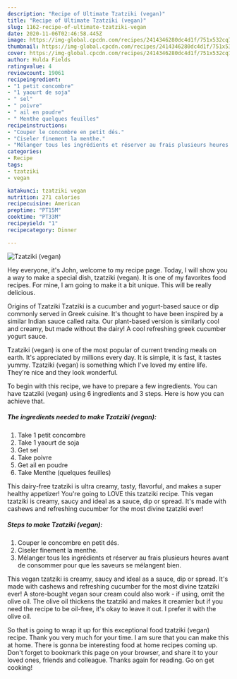 ```yaml
---
description: "Recipe of Ultimate Tzatziki (vegan)"
title: "Recipe of Ultimate Tzatziki (vegan)"
slug: 1162-recipe-of-ultimate-tzatziki-vegan
date: 2020-11-06T02:46:58.445Z
image: https://img-global.cpcdn.com/recipes/2414346280dc4d1f/751x532cq70/tzatziki-vegan-photo-principale-de-la-recette.jpg
thumbnail: https://img-global.cpcdn.com/recipes/2414346280dc4d1f/751x532cq70/tzatziki-vegan-photo-principale-de-la-recette.jpg
cover: https://img-global.cpcdn.com/recipes/2414346280dc4d1f/751x532cq70/tzatziki-vegan-photo-principale-de-la-recette.jpg
author: Hulda Fields
ratingvalue: 4
reviewcount: 19061
recipeingredient:
- "1 petit concombre"
- "1 yaourt de soja"
- " sel"
- " poivre"
- " ail en poudre"
- " Menthe quelques feuilles"
recipeinstructions:
- "Couper le concombre en petit dés."
- "Ciseler finement la menthe."
- "Mélanger tous les ingrédients et réserver au frais plusieurs heures avant de consommer pour que les saveurs se mélangent bien."
categories:
- Recipe
tags:
- tzatziki
- vegan

katakunci: tzatziki vegan 
nutrition: 271 calories
recipecuisine: American
preptime: "PT15M"
cooktime: "PT33M"
recipeyield: "1"
recipecategory: Dinner

---
```



![Tzatziki (vegan)](https://img-global.cpcdn.com/recipes/2414346280dc4d1f/751x532cq70/tzatziki-vegan-photo-principale-de-la-recette.jpg)

Hey everyone, it's John, welcome to my recipe page. Today, I will show you a way to make a special dish, tzatziki (vegan). It is one of my favorites food recipes. For mine, I am going to make it a bit unique. This will be really delicious.

Origins of Tzatziki Tzatziki is a cucumber and yogurt-based sauce or dip commonly served in Greek cuisine. It&#39;s thought to have been inspired by a similar Indian sauce called raita. Our plant-based version is similarly cool and creamy, but made without the dairy! A cool refreshing greek cucumber yogurt sauce.

Tzatziki (vegan) is one of the most popular of current trending meals on earth. It's appreciated by millions every day. It is simple, it is fast, it tastes yummy. Tzatziki (vegan) is something which I've loved my entire life. They're nice and they look wonderful.


To begin with this recipe, we have to prepare a few ingredients. You can have tzatziki (vegan) using 6 ingredients and 3 steps. Here is how you can achieve that.

<!--inarticleads1-->

##### The ingredients needed to make Tzatziki (vegan):

1. Take 1 petit concombre
1. Take 1 yaourt de soja
1. Get  sel
1. Take  poivre
1. Get  ail en poudre
1. Take  Menthe (quelques feuilles)


This dairy-free tzatziki is ultra creamy, tasty, flavorful, and makes a super healthy appetizer! You&#39;re going to LOVE this tzatziki recipe. This vegan tzatziki is creamy, saucy and ideal as a sauce, dip or spread. It&#39;s made with cashews and refreshing cucumber for the most divine tzatziki ever! 

<!--inarticleads2-->

##### Steps to make Tzatziki (vegan):

1. Couper le concombre en petit dés.
1. Ciseler finement la menthe.
1. Mélanger tous les ingrédients et réserver au frais plusieurs heures avant de consommer pour que les saveurs se mélangent bien.


This vegan tzatziki is creamy, saucy and ideal as a sauce, dip or spread. It&#39;s made with cashews and refreshing cucumber for the most divine tzatziki ever! A store-bought vegan sour cream could also work - if using, omit the olive oil. The olive oil thickens the tzatziki and makes it creamier but if you need the recipe to be oil-free, it&#39;s okay to leave it out. I prefer it with the olive oil. 

So that is going to wrap it up for this exceptional food tzatziki (vegan) recipe. Thank you very much for your time. I am sure that you can make this at home. There is gonna be interesting food at home recipes coming up. Don't forget to bookmark this page on your browser, and share it to your loved ones, friends and colleague. Thanks again for reading. Go on get cooking!
